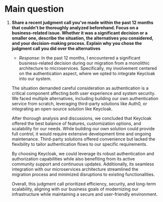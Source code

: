 # Main question

1. **Share a recent judgment call you've made within the past 12 months that couldn't be thoroughly analyzed beforehand. Focus on a
business-related issue. Whether it was a significant decision or a smaller one, describe the situation, the alternatives you considered,
and your decision-making process. Explain why you chose the judgment call you did over the alternatives**
   - *Response:* 
     In the past 12 months, I encountered a significant business-related decision during our migration from a monolithic architecture to microservices. Specifically, my involvement centered on the authentication aspect, where we opted to integrate Keycloak into our system.

   The situation demanded careful consideration as authentication is a critical component affecting both user experience and system security. We faced multiple alternatives, including building our own authentication service from scratch, leveraging third-party solutions like Auth0, or integrating an open-source solution like Keycloak.
   
   After thorough analysis and discussions, we concluded that Keycloak offered the best balance of features, customization options, and scalability for our needs. While building our own solution could provide full control, it would require extensive development time and ongoing maintenance. Third-party solutions offered convenience but lacked the flexibility to tailor authentication flows to our specific requirements.
   
   By choosing Keycloak, we could leverage its robust authentication and authorization capabilities while also benefiting from its active community support and continuous updates. Additionally, its seamless integration with our microservices architecture streamlined the migration process and minimized disruptions to existing functionalities.
   
   Overall, this judgment call prioritized efficiency, security, and long-term scalability, aligning with our business goals of modernizing our infrastructure while maintaining a secure and user-friendly environment.
